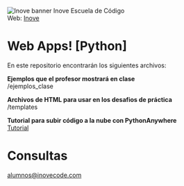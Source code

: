 ![Inove banner](/inove.jpg)
Inove Escuela de Código\
Web: [Inove](https://inovecode.com)

# Web Apps! [Python]
En este repositorio encontrarán los siguientes archivos:

__Ejemplos que el profesor mostrará en clase__\
/ejemplos_clase

__Archivos de HTML para usar en los desafios de práctica__\
/templates


__Tutorial para subir código a la nube con PythonAnywhere__\
[Tutorial](https://youtu.be/hwom2AAcvDQ)

# Consultas
alumnos@inovecode.com
